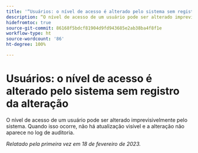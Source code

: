 ```yaml
---
title: '“Usuários: o nível de acesso é alterado pelo sistema sem registro da alteração”'
description: “O nível de acesso de um usuário pode ser alterado imprevisivelmente pelo sistema. Quando isso ocorre, não há atualização visível e a alteração não aparece no log de auditoria.
hidefromtoc: true
source-git-commit: 86168f5bdcf81904d9fd943685e2ab38ba4f8f1e
workflow-type: ht
source-wordcount: '86'
ht-degree: 100%

---
```



# Usuários: o nível de acesso é alterado pelo sistema sem registro da alteração

O nível de acesso de um usuário pode ser alterado imprevisivelmente pelo sistema. Quando isso ocorre, não há atualização visível e a alteração não aparece no log de auditoria.

_Relatado pela primeira vez em 18 de fevereiro de 2023._


